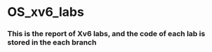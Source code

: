 # OS_xv6_labs
### This is the report of Xv6 labs, and the code of each lab is stored in the each branch
